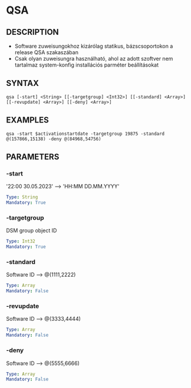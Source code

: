 # QSA

## DESCRIPTION
+ Software zuweisungokhoz kizárólag statikus, bázscsoportokon a release QSA szakaszában
+ Csak olyan zuweisungra használható, ahol az adott szoftver nem tartalmaz system-konfig installációs parméter beállításokat

## SYNTAX

```
qsa [-start] <String> [[-targetgroup] <Int32>] [[-standard] <Array>] [[-revupdate] <Array>] [[-deny] <Array>]
```

## EXAMPLES

```
qsa -start $activationstartdate -targetgroup 19875 -standard @(157866,15138) -deny @(84968,54756)
```

## PARAMETERS

### -start
'22:00 30.05.2023' --> 'HH:MM DD.MM.YYYY'

```yaml
Type: String
Mandatory: True
```

### -targetgroup
DSM group object ID

```yaml
Type: Int32
Mandatory: True
```
### -standard
Software ID --> @(1111,2222)

```yaml
Type: Array
Mandatory: False
```
### -revupdate
Software ID --> @(3333,4444)

```yaml
Type: Array
Mandatory: False
```
### -deny
Software ID --> @(5555,6666)

```yaml
Type: Array
Mandatory: False
```
